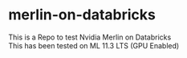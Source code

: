 # merlin-on-databricks
This is a Repo to test Nvidia Merlin on Databricks </br>
This has been tested on  ML 11.3 LTS (GPU Enabled) 
